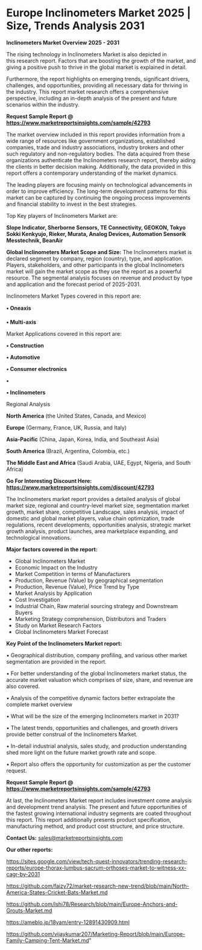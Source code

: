 # Europe Inclinometers Market 2025 | Size, Trends Analysis 2031

<Strong> Inclinometers Market Overview 2025 - 2031</strong>

The rising technology in Inclinometers Market is also depicted in this research report. Factors that are boosting the growth of the market, and giving a positive push to thrive in the global market is explained in detail.

Furthermore, the report highlights on emerging trends, significant drivers, challenges, and opportunities, providing all necessary data for thriving in the industry. This report market research offers a comprehensive perspective, including an in-depth analysis of the present and future scenarios within the industry.

<strong>Request Sample Report @ <a href=https://www.marketreportsinsights.com/sample/42793>https://www.marketreportsinsights.com/sample/42793</a></strong>

The market overview included in this report provides information from a wide range of resources like government organizations, established companies, trade and industry associations, industry brokers and other such regulatory and non-regulatory bodies. The data acquired from these organizations authenticate the Inclinometers research report, thereby aiding the clients in better decision making. Additionally, the data provided in this report offers a contemporary understanding of the market dynamics.

The leading players are focusing mainly on technological advancements in order to improve efficiency. The long-term development patterns for this market can be captured by continuing the ongoing process improvements and financial stability to invest in the best strategies.

Top Key players of Inclinometers Market are:

<strong>Slope Indicator, Sherborne Sensors, TE Connectivity, GEOKON, Tokyo Sokki Kenkyujo, Rieker, Murata, Analog Devices, Automation Sensorik Messtechnik, BeanAir</strong>

<strong><b>Global Inclinometers Market Scope and Size:</b></strong>
The Inclinometers market is declared segment by company, region (country), type, and application. Players, stakeholders, and other participants in the global Inclinometers market will gain the market scope as they use the report as a powerful resource. The segmental analysis focuses on revenue and product by type and application and the forecast period of 2025-2031.

Inclinometers Market Types covered in this report are:

<strong>•  Oneaxis

•  Multi-axis</strong>

Market Applications covered in this report are:

<strong>•  Construction

•  Automotive

•  Consumer electronics

•  

•  Inclinometers</strong> 

Regional Analysis

<strong>North America</strong> (the United States, Canada, and Mexico)

<strong>Europe</strong> (Germany, France, UK, Russia, and Italy)

<strong>Asia-Pacific</strong> (China, Japan, Korea, India, and Southeast Asia)

<strong>South America</strong> (Brazil, Argentina, Colombia, etc.)

<strong>The Middle East and Africa</strong> (Saudi Arabia, UAE, Egypt, Nigeria, and South Africa)

<strong>Go For Interesting Discount Here: <a href=https://www.marketreportsinsights.com/discount/42793>https://www.marketreportsinsights.com/discount/42793</a></strong>

The Inclinometers market report provides a detailed analysis of global market size, regional and country-level market size, segmentation market growth, market share, competitive Landscape, sales analysis, impact of domestic and global market players, value chain optimization, trade regulations, recent developments, opportunities analysis, strategic market growth analysis, product launches, area marketplace expanding, and technological innovations.

<strong><b>Major factors covered in the report:</b></strong>
<ul>
  <li>Global Inclinometers Market </li>
  <li>Economic Impact on the Industry</li>
  <li>Market Competition in terms of Manufacturers</li>
  <li>Production, Revenue (Value) by geographical segmentation</li>
  <li>Production, Revenue (Value), Price Trend by Type</li>
  <li>Market Analysis by Application</li>
  <li>Cost Investigation</li>
  <li>Industrial Chain, Raw material sourcing strategy and Downstream Buyers</li>
  <li>Marketing Strategy comprehension, Distributors and Traders</li>
  <li>Study on Market Research Factors</li>
  <li>Global Inclinometers Market Forecast</li>
</ul>

<strong><b>Key Point of the Inclinometers Market report:</b></strong>

• Geographical distribution, company profiling, and various other market segmentation are provided in the report.

• For better understanding of the global Inclinometers market status, the accurate market valuation which comprises of size, share, and revenue are also covered.

• Analysis of the competitive dynamic factors better extrapolate the complete market overview

• What will be the size of the emerging Inclinometers market in 2031?

• The latest trends, opportunities and challenges, and growth drivers provide better construal of the Inclinometers Market.

• In-detail industrial analysis, sales study, and production understanding shed more light on the future market growth rate and scope.

• Report also offers the opportunity for customization as per the customer request.

<strong>Request Sample Report @ <a href=https://www.marketreportsinsights.com/sample/42793>https://www.marketreportsinsights.com/sample/42793</a></strong>

At last, the Inclinometers Market report includes investment come analysis and development trend analysis. The present and future opportunities of the fastest growing international industry segments are coated throughout this report. This report additionally presents product specification, manufacturing method, and product cost structure, and price structure.

<strong>Contact Us:</strong>
sales@marketreportsinsights.com

<strong>Our other reports:</strong>

<a href=https://sites.google.com/view/tech-quest-innovators/trending-research-reports/europe-thorax-lumbus-sacrum-orthoses-market-to-witness-xx-cagr-by-2031>https://sites.google.com/view/tech-quest-innovators/trending-research-reports/europe-thorax-lumbus-sacrum-orthoses-market-to-witness-xx-cagr-by-2031</a>

<a href=https://github.com/faizy72/market-research-new-trend/blob/main/North-America-States-Cricket-Bats-Market.md>https://github.com/faizy72/market-research-new-trend/blob/main/North-America-States-Cricket-Bats-Market.md</a>

<a href=https://github.com/Ishi78/Research/blob/main/Europe-Anchors-and-Grouts-Market.md>https://github.com/Ishi78/Research/blob/main/Europe-Anchors-and-Grouts-Market.md</a>

<a href=https://ameblo.jp/18yam/entry-12891430909.html>https://ameblo.jp/18yam/entry-12891430909.html</a>

<a href=https://github.com/vijaykumar207/Marketing-Report/blob/main/Europe-Family-Camping-Tent-Market.md>https://github.com/vijaykumar207/Marketing-Report/blob/main/Europe-Family-Camping-Tent-Market.md</a>"
